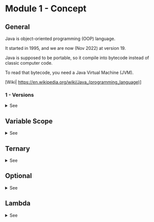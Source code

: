 # Module 1 - Concept

## General

Java is object-oriented programming (OOP) language.

It started in 1995, and we are now (Nov 2022) at version 19.

Java is supposed to be portable, so it compile into bytecode instead of classic computer code.

To read that bytecode, you need a Java Virtual Machine (JVM).

[Wiki| https://en.wikipedia.org/wiki/Java_(programming_language)]


### 1 - Versions

<details>

 <summary>See</summary>


Java now releases a new version every six (6) month.

Long Term Support (LTS) versions are main version supposed to stay and be maintained for a longer period of time (multiple years).

- Java 8 - LTS
  - Lambdas
  - Arrays.asList
  - Stream

- Java 9
  - takeWhile, dropWhile, iterate
  - Optionals
  - Private method Interface
  - Try with resource
  - HttpClient

- Java 10
  - var -> Type Inference
  - List.of (doesn't accept null value)

- Java 11 - LTS
  - String: isBlank, lines, strip, repeat
  - var for lambdas ((var s1, var s2) -> s1 + s2)
  - writeString, readString

- Java 12
  - Unicode 11

- Java 13
  - Switch
  - Multiline String (preview)

- Java 14
  - record (preview)

- Java 15
  - record (second preview)
  - sealed class (preview)
  - Multiline String

- Java 16
  - record
  - sealed class (second preview)
  - Pattern matching instanceof

- Java 17 - LTS
  - Sealed class

- Java 18

- Java 19
  - Record


Next LST will be Java 21 (September 2023)

[wiki | https://en.wikipedia.org/wiki/Java_version_history]

</details>


## Variable Scope

<details>

 <summary>See</summary>

The scope of a variable define where in the code a variable can be used.

There are three (3) scopes:

- Global
  The variable is accessible from anywhere in the code

- Function
  The variable is accessible only inside the function, or the class

- Local
  The variable is accessible inside the closest curly bracket ({})

See example ...

</details>


## Ternary

<details>

 <summary>See</summary>


The ternary operator is a quick way to handle IF cases.

You can use the ternary operator when you want to atribute a value to a variables, or return a value.

Example:

String string = "";

if (a == 1) {
  string = "one";
} else {
  string = "not one";
}

This can be simplify 

String string  = (a == 1) ? "one" : "not one";

the ? signifies THEN

the : signifies ELSE


Exercise with return.

</details>


## Optional

<details>

 <summary>See</summary>


Optional is a new Java type. 

It allows to declare that a variable can be null.  It is meant to avoid nNullPointerException.

Optional < String > string = Optional.of( ... );

The variable string can have 3 states:
- It contains a value (which can be the value null)
- It contains no value (it is empty)
- It is null

*Attention* : NULL and EMPTY are different state for Optional.

*Attention*: null is an ecceptable value for an Optional


    Optional<String> nullOptional = null;
    System.out.println(nullOptional); // print null
    if (nullOptional.isPresent()) { // Will throw an error : Cannot invoke "java.util.Optional.isPresent()" because "nullOptional" is null
      System.out.println("is present");
    }


    String n = null;
    Optional<String> nullString = Optional.ofNullable(n);
    System.out.println(nullString); // print Optional.empty


Optional are very useful when dealing with potention missing information like database request.


</details>

## Lambda

<details>

 <summary>See</summary>


Lambdas have been around since Java 8.

Lambdas are all about pfuntional programtion, and funtion.

With lambdas, functions become its own object and can be a return type, or a parameter.

Lmabdas works great with the API Stream Interface in Java. It allows you to go through collections with minimum code.

[Stream Javadoc|https://docs.oracle.com/javase/8/docs/api/java/util/stream/Stream.html]

The function will see are:
- Map
- Flatmap
- Filter
- Reduce

To follow the flow from old type loop to stream, please refer to below table.

| ID | CONCEPT       |                                                                                                                         | PRO                                                         | CON                                                          | CHAINABLE                                                 | USE                                                                                           | EXAMPLE                                                                                                                                                                                         | RESULT                                       |
|----|---------------|-------------------------------------------------------------------------------------------------------------------------|-------------------------------------------------------------|--------------------------------------------------------------|-----------------------------------------------------------|-----------------------------------------------------------------------------------------------|-------------------------------------------------------------------------------------------------------------------------------------------------------------------------------------------------|----------------------------------------------|
| 0  | No loop       | Easiest method, copy/paste de the code                                                                                  | Easy, for beginer                                           | Duplicated code                                              | NO                                                        | NEVER                                                                                         | System. out .println( "Apple" ) ; System. out .println( "Peach" ) ;                                                                                                                             | Apple Peach                                  |
| 2  | FOR loop      | Classic for loop Uses an index to go throught the array                                                                 | Easy to code                                                | Verbose code  Not always easy to read                        | NO                                                        | First time to make the code work  Always refactor                                             | for  (int i = 0; i < 10 ; i++) {    System.out.println("I = " + i);}                                                                                                                            | 1 2 ... 10                                   |
| 3  | FOR EACH loop | Use the shorter version of the classic FOR loop                                                                         | Short code Easy to recognize                                | Modify the array  Less readibale to use with longer function | NO                                                        | For small operation only                                                                      | List. of(1, 2, 3).forEach(i -> System.out.println("I = " + i));                                                                                                                                 | 1 2 3                                        |
| 4  | MAP           | Use of Higher Order Function to Transform each element The result will have the number of element as the original array | Less code to write  Do not modify the arrayEasily readibale | Take a bit of practice to use                                | YES  Before: MAP / FILTER / REDUCE    After: MAP / FILTER | To use/transform every element of the array    Look for FOR in the code, and replace with MAP | // With direct Code List<Integer> doubles = Stream.of(1, 2, 3).map( i -> i * 2 ).toList();// With Action :List<String> upperCased = Stream.of("a", "b", "c").map(String::toUpperCase).toList(); | doubles =  [2, 4, 6]  upperCased = [A, B, C] |
|    |               |                                                                                                                         |                                                             |                                                              |                                                           |                                                                                               |                                                                                                                                                                                                 |                                              |
|    |               |                                                                                                                         |                                                             |                                                              |                                                           |                                                                                               |                                                                                                                                                                                                 |                                              |
|    |               |                                                                                                                         |                                                             |                                                              |                                                           |                                                                                               |                                                                                                                                                                                                 |                                              |

</details>


